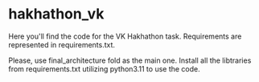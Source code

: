 # hakhathon_vk
Here you'll find the code for the VK Hakhathon task. Requirements are represented in requirements.txt. 

Please, use final_architecture fold as the main one. Install all the libtraries from requirements.txt utilizing python3.11 to use the code.

